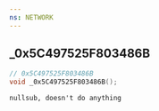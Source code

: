 ```yaml
---
ns: NETWORK
---
```

## _0x5C497525F803486B

```c
// 0x5C497525F803486B
void _0x5C497525F803486B();
```

```
nullsub, doesn't do anything
```

